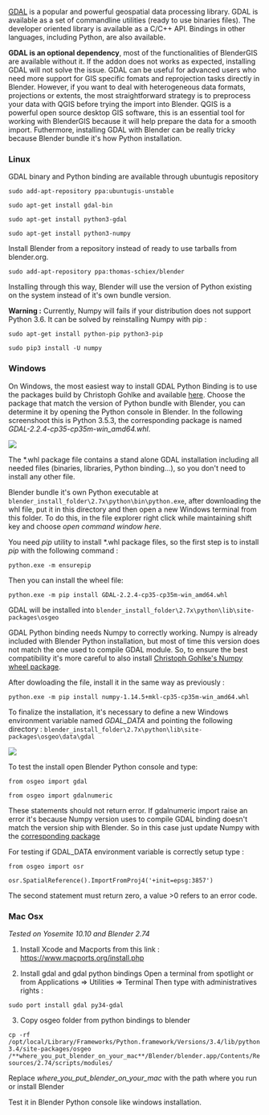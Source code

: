 [GDAL](http://gdal.org/) is a popular and powerful geospatial data processing library. GDAL is available as a set of commandline utilities (ready to use binaries files). The developer oriented library is available as a C/C++ API. Bindings in other languages, including Python, are also available.

**GDAL is an optional dependency**, most of the functionalities of BlenderGIS are available without it. If the addon does not works as expected, installing GDAL will not solve the issue. GDAL can be useful for advanced users who need more support for GIS specific fomats and reprojection tasks directly in Blender. However, if you want to deal with heterogeneous data formats, projections or extents, the most straightforward strategy is to preprocess your data with QGIS before trying the import into Blender. QGIS is a powerful open source desktop GIS software, this is an essential tool for working with BlenderGIS because it will help prepare the data for a smooth import. Futhermore, installing GDAL with Blender can be really tricky because Blender bundle it's how Python installation.

### Linux

GDAL binary and Python binding are available through ubuntugis repository

`sudo add-apt-repository ppa:ubuntugis-unstable`

`sudo apt-get install gdal-bin`

`sudo apt-get install python3-gdal`

`sudo apt-get install python3-numpy`

Install Blender from a repository instead of ready to use tarballs from blender.org.

`sudo add-apt-repository ppa:thomas-schiex/blender`

Installing through this way, Blender will use the version of Python existing on the system instead of it's own bundle version.

**Warning :** Currently, Numpy will fails if your distribution does not support Python 3.6. It can be solved by reinstalling Numpy with pip :

`sudo apt-get install python-pip python3-pip`

`sudo pip3 install -U numpy`

### Windows

On Windows, the most easiest way to install GDAL Python Binding is to use the packages build by Christoph Gohlke and available [here](http://www.lfd.uci.edu/~gohlke/pythonlibs/#gdal). Choose the package that match the version of Python bundle with Blender, you can determine it by opening the Python console in Blender. In the following screenshoot this is Python 3.5.3, the corresponding package is named *GDAL-2.2.4-cp35-cp35m-win_amd64.whl*.

![](https://raw.githubusercontent.com/wiki/domlysz/blenderGIS/images/python_version.jpg)

The \*.whl package file contains a stand alone GDAL installation including all needed files (binaries, libraries, Python binding...), so you don't need to install any other file.

Blender bundle it's own Python executable at `blender_install_folder\2.7x\python\bin\python.exe`, after downloading the whl file, put it in this directory and then open a new Windows terminal from this folder. To do this, in the file explorer right click while maintaining shift key and choose *open command window here*.

You need *pip* utility to install \*.whl package files, so the first step is to install *pip* with the following command :

`python.exe -m ensurepip`

Then you can install the wheel file:

`python.exe -m pip install GDAL-2.2.4-cp35-cp35m-win_amd64.whl`

GDAL will be installed into `blender_install_folder\2.7x\python\lib\site-packages\osgeo`

GDAL Python binding needs Numpy to correctly working. Numpy is already included with Blender Python installation, but most of time this version does not match the one used to compile GDAL module. So, to ensure the best compatibility it's more careful to also install [Christoph Gohlke's Numpy wheel package](http://www.lfd.uci.edu/~gohlke/pythonlibs/#numpy).

After dowloading the file, install it in the same way as previously : 

`python.exe -m pip install numpy-1.14.5+mkl-cp35-cp35m-win_amd64.whl`

To finalize the installation, it's necessary to define a new Windows environment variable named *GDAL_DATA* and pointing the following directory : `blender_install_folder\2.7x\python\lib\site-packages\osgeo\data\gdal`

![](https://raw.githubusercontent.com/wiki/domlysz/blenderGIS/images/gdal_data.jpg)


To test the install open Blender Python console and type:

`from osgeo import gdal`

`from osgeo import gdalnumeric`

These statements should not return error. If gdalnumeric import raise an error it's because Numpy version uses to compile GDAL binding doesn't match the version ship with Blender. So in this case just update Numpy with the [corresponding package](http://www.lfd.uci.edu/~gohlke/pythonlibs/#numpy)

For testing if GDAL_DATA environment variable is correctly setup type :

`from osgeo import osr`

`osr.SpatialReference().ImportFromProj4('+init=epsg:3857')`

The second statement must return zero, a value >0 refers to an error code.


### Mac Osx

*Tested on Yosemite 10.10 and Blender 2.74*

1) Install Xcode and Macports from this link :
 https://www.macports.org/install.php

2) Install gdal and gdal python bindings
Open a terminal from spotlight or from Applications => Utilities => Terminal
Then type with administratives rights :

`sudo port install gdal py34-gdal`

3) Copy osgeo folder from python bindings to blender

`cp -rf /opt/local/Library/Frameworks/Python.framework/Versions/3.4/lib/python3.4/site-packages/osgeo /**where_you_put_blender_on_your_mac**/Blender/blender.app/Contents/Resources/2.74/scripts/modules/`

Replace *where_you_put_blender_on_your_mac* with the path where you run or install Blender

Test it in Blender Python console like windows installation.
